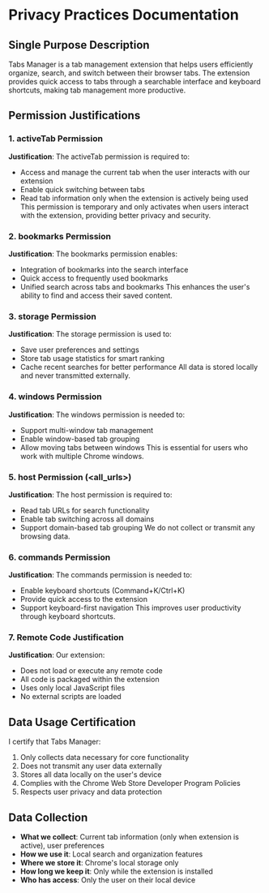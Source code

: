 # Privacy Practices Documentation

## Single Purpose Description
Tabs Manager is a tab management extension that helps users efficiently organize, search, and switch between their browser tabs. The extension provides quick access to tabs through a searchable interface and keyboard shortcuts, making tab management more productive.

## Permission Justifications

### 1. activeTab Permission
**Justification**: The activeTab permission is required to:
- Access and manage the current tab when the user interacts with our extension
- Enable quick switching between tabs
- Read tab information only when the extension is actively being used
This permission is temporary and only activates when users interact with the extension, providing better privacy and security.

### 2. bookmarks Permission
**Justification**: The bookmarks permission enables:
- Integration of bookmarks into the search interface
- Quick access to frequently used bookmarks
- Unified search across tabs and bookmarks
This enhances the user's ability to find and access their saved content.

### 3. storage Permission
**Justification**: The storage permission is used to:
- Save user preferences and settings
- Store tab usage statistics for smart ranking
- Cache recent searches for better performance
All data is stored locally and never transmitted externally.

### 4. windows Permission
**Justification**: The windows permission is needed to:
- Support multi-window tab management
- Enable window-based tab grouping
- Allow moving tabs between windows
This is essential for users who work with multiple Chrome windows.

### 5. host Permission (<all_urls>)
**Justification**: The host permission is required to:
- Read tab URLs for search functionality
- Enable tab switching across all domains
- Support domain-based tab grouping
We do not collect or transmit any browsing data.

### 6. commands Permission
**Justification**: The commands permission is needed to:
- Enable keyboard shortcuts (Command+K/Ctrl+K)
- Provide quick access to the extension
- Support keyboard-first navigation
This improves user productivity through keyboard shortcuts.

### 7. Remote Code Justification
**Justification**: Our extension:
- Does not load or execute any remote code
- All code is packaged within the extension
- Uses only local JavaScript files
- No external scripts are loaded

## Data Usage Certification
I certify that Tabs Manager:
1. Only collects data necessary for core functionality
2. Does not transmit any user data externally
3. Stores all data locally on the user's device
4. Complies with the Chrome Web Store Developer Program Policies
5. Respects user privacy and data protection

## Data Collection
- **What we collect**: Current tab information (only when extension is active), user preferences
- **How we use it**: Local search and organization features
- **Where we store it**: Chrome's local storage only
- **How long we keep it**: Only while the extension is installed
- **Who has access**: Only the user on their local device 